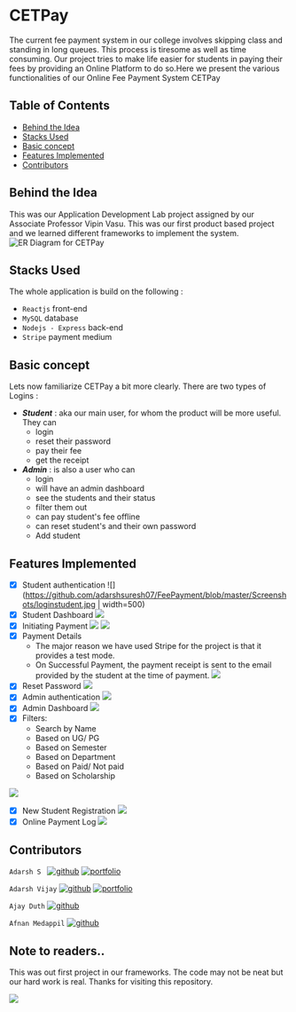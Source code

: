 
# CETPay

The current fee payment system in our college involves skipping class and standing in long queues. This process is tiresome as well as time consuming. Our project tries to make life easier for students in paying their fees by providing an Online Platform to do so.Here we present the various functionalities of our Online Fee Payment System CETPay

## Table of Contents

 - [Behind the Idea](https://github.com/adarshsuresh07/Notified#behind-the-idea)
 - [Stacks Used](https://github.com/adarshsuresh07/Notified#stacks-used)
 - [Basic concept](https://github.com/adarshsuresh07/Notified#basic-concept)
 - [Features Implemented](https://github.com/adarshsuresh07/Notified#features-implemented)
 - [Contributors](https://github.com/adarshsuresh07/Notified#contributors)

## Behind the Idea
This was our Application Development Lab project assigned by our Associate Professor Vipin Vasu. This was our first product based project and we learned different frameworks to implement the system. 
![ER Diagram for CETPay](https://github.com/adarshsuresh07/FeePayment/blob/master/Screenshots/er.jpg)
## Stacks Used

The whole application is build on the following : 

 - `Reactjs`  front-end
 - `MySQL` database
 - `Nodejs - Express` back-end
 - `Stripe` payment medium


## Basic concept

Lets now familiarize CETPay a bit more clearly. 
There are two types of Logins :

 - ***Student*** : aka our main user, for whom the product will be more useful. They can 
	 - login 
	 - reset their password
	 - pay their fee
	 - get the receipt
 - ***Admin*** :  is also a user who can 
	 - login
	 - will have an admin dashboard
	 - see the students and their status
	 - filter them out 
	 - can pay student's fee offline
	 - can reset student's and their own password
	 - Add student

## Features Implemented

 - [x] Student authentication
 ![](https://github.com/adarshsuresh07/FeePayment/blob/master/Screenshots/loginstudent.jpg | width=500)
 - [x] Student Dashboard
 ![](https://github.com/adarshsuresh07/FeePayment/blob/master/Screenshots/studentdash.png)
 - [x] Initiating Payment
 ![](https://github.com/adarshsuresh07/FeePayment/blob/master/Screenshots/confirmation.png)
 ![](https://github.com/adarshsuresh07/FeePayment/blob/master/Screenshots/pay.png)
 - [x] Payment Details
	 - The major reason we have used Stripe for the project is that it provides a test mode.
	- On Successful Payment, the payment receipt is sent to the email provided by the student at the time of
payment.
![](https://github.com/adarshsuresh07/FeePayment/blob/master/Screenshots/receipt.png)
 - [x] Reset Password
![](https://github.com/adarshsuresh07/FeePayment/blob/master/Screenshots/resetpass.png)
 - [x] Admin authentication
![](https://github.com/adarshsuresh07/FeePayment/blob/master/Screenshots/loginadmin.png)
 - [x] Admin Dashboard
![](https://github.com/adarshsuresh07/FeePayment/blob/master/Screenshots/admindash.png)
 - [x]  Filters:
	 - Search by Name  
	 - Based on UG/ PG
	 - Based on Semester
	 - Based on Department
	 - Based on Paid/ Not paid
	 - Based on Scholarship
	 
![](https://github.com/adarshsuresh07/FeePayment/blob/master/Screenshots/searchsem.png)
 - [x] New Student Registration
![](https://github.com/adarshsuresh07/FeePayment/blob/master/Screenshots/register.png)
 - [x] Online Payment Log
![](https://github.com/adarshsuresh07/FeePayment/blob/master/Screenshots/log.png)

## Contributors

[1]: https://github.com/adarshsuresh07
[2]: https://adarshsuresh07.github.io/Portfolio/
[3]: https://github.com/adarsh-av13
[4]: http://adarshvijay.me/portfolio
[5]: https://github.com/ajayduth
[6]: https://github.com/afnanmedappil


 `Adarsh S `  [![github](https://img.icons8.com/material-sharp/24/000000/github.png)][1]      [![portfolio](https://img.icons8.com/material-sharp/24/000000/domain.png)][2]


`Adarsh Vijay` [![github](https://img.icons8.com/material-sharp/24/000000/github.png)][3]    [![portfolio](https://img.icons8.com/material-sharp/24/000000/domain.png)][4]


`Ajay Duth` [![github](https://img.icons8.com/material-sharp/24/000000/github.png)][5]  


`Afnan Medappil` [![github](https://img.icons8.com/material-sharp/24/000000/github.png)][6]  




## Note to readers..
This was out first project in our frameworks. The code may not be neat but our hard work is real. Thanks for visiting this repository.


<img src="https://img.icons8.com/bubbles/50/000000/filled-like.png"/>

